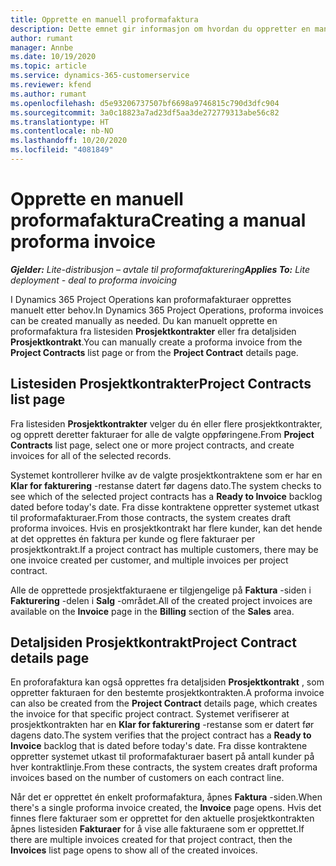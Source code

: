 ```yaml
---
title: Opprette en manuell proformafaktura
description: Dette emnet gir informasjon om hvordan du oppretter en manuell proformafaktura i Project Operations.
author: rumant
manager: Annbe
ms.date: 10/19/2020
ms.topic: article
ms.service: dynamics-365-customerservice
ms.reviewer: kfend
ms.author: rumant
ms.openlocfilehash: d5e93206737507bf6698a9746815c790d3dfc904
ms.sourcegitcommit: 3a0c18823a7ad23df5aa3de272779313abe56c82
ms.translationtype: HT
ms.contentlocale: nb-NO
ms.lasthandoff: 10/20/2020
ms.locfileid: "4081849"
---
```

# <a name="creating-a-manual-proforma-invoice"></a><span data-ttu-id="be99d-103">Opprette en manuell proformafaktura</span><span class="sxs-lookup"><span data-stu-id="be99d-103">Creating a manual proforma invoice</span></span>

<span data-ttu-id="be99d-104">_**Gjelder:** Lite-distribusjon – avtale til proformafakturering_</span><span class="sxs-lookup"><span data-stu-id="be99d-104">_**Applies To:** Lite deployment - deal to proforma invoicing_</span></span>

<span data-ttu-id="be99d-105">I Dynamics 365 Project Operations kan proformafakturaer opprettes manuelt etter behov.</span><span class="sxs-lookup"><span data-stu-id="be99d-105">In Dynamics 365 Project Operations, proforma invoices can be created manually as needed.</span></span> <span data-ttu-id="be99d-106">Du kan manuelt opprette en proformafaktura fra listesiden **Prosjektkontrakter** eller fra detaljsiden **Prosjektkontrakt**.</span><span class="sxs-lookup"><span data-stu-id="be99d-106">You can manually create a proforma invoice from the **Project Contracts** list page or from the **Project Contract** details page.</span></span>

##  <a name="project-contracts-list-page"></a><span data-ttu-id="be99d-107">Listesiden Prosjektkontrakter</span><span class="sxs-lookup"><span data-stu-id="be99d-107">Project Contracts list page</span></span>

<span data-ttu-id="be99d-108">Fra listesiden **Prosjektkontrakter** velger du én eller flere prosjektkontrakter, og opprett deretter fakturaer for alle de valgte oppføringene.</span><span class="sxs-lookup"><span data-stu-id="be99d-108">From **Project Contracts** list page, select one or more project contracts, and create invoices for all of the selected records.</span></span>

<span data-ttu-id="be99d-109">Systemet kontrollerer hvilke av de valgte prosjektkontraktene som er har en **Klar for fakturering** -restanse datert før dagens dato.</span><span class="sxs-lookup"><span data-stu-id="be99d-109">The system checks to see which of the selected project contracts has a **Ready to Invoice** backlog  dated before today's date.</span></span> <span data-ttu-id="be99d-110">Fra disse kontraktene oppretter systemet utkast til proformafakturaer.</span><span class="sxs-lookup"><span data-stu-id="be99d-110">From those contracts, the system creates draft proforma invoices.</span></span> <span data-ttu-id="be99d-111">Hvis en prosjektkontrakt har flere kunder, kan det hende at det opprettes én faktura per kunde og flere fakturaer per prosjektkontrakt.</span><span class="sxs-lookup"><span data-stu-id="be99d-111">If a project contract has multiple customers, there may be one invoice created per customer, and multiple invoices per project contract.</span></span>

<span data-ttu-id="be99d-112">Alle de opprettede prosjektfakturaene er tilgjengelige på **Faktura** -siden i **Fakturering** -delen i **Salg** -området.</span><span class="sxs-lookup"><span data-stu-id="be99d-112">All of the created project invoices are available on the **Invoice** page in the **Billing** section of the **Sales** area.</span></span>

## <a name="project-contract-details-page"></a><span data-ttu-id="be99d-113">Detaljsiden Prosjektkontrakt</span><span class="sxs-lookup"><span data-stu-id="be99d-113">Project Contract details page</span></span>

<span data-ttu-id="be99d-114">En proforafaktura kan også opprettes fra detaljsiden **Prosjektkontrakt** , som oppretter fakturaen for den bestemte prosjektkontrakten.</span><span class="sxs-lookup"><span data-stu-id="be99d-114">A proforma invoice can also be created from the **Project Contract** details page, which creates the invoice for that specific project contract.</span></span> <span data-ttu-id="be99d-115">Systemet verifiserer at prosjektkontrakten har en **Klar for fakturering** -restanse som er datert før dagens dato.</span><span class="sxs-lookup"><span data-stu-id="be99d-115">The system verifies that the project contract has a **Ready to Invoice** backlog that is dated before today's date.</span></span> <span data-ttu-id="be99d-116">Fra disse kontraktene oppretter systemet utkast til proformafakturaer basert på antall kunder på hver kontraktlinje.</span><span class="sxs-lookup"><span data-stu-id="be99d-116">From these contracts, the system creates draft proforma invoices based on the number of customers on each contract line.</span></span>

<span data-ttu-id="be99d-117">Når det er opprettet én enkelt proformafaktura, åpnes **Faktura** -siden.</span><span class="sxs-lookup"><span data-stu-id="be99d-117">When there's a single proforma invoice created, the **Invoice** page opens.</span></span> <span data-ttu-id="be99d-118">Hvis det finnes flere fakturaer som er opprettet for den aktuelle prosjektkontrakten åpnes listesiden **Fakturaer** for å vise alle fakturaene som er opprettet.</span><span class="sxs-lookup"><span data-stu-id="be99d-118">If there are multiple invoices created for that project contract, then the **Invoices** list page opens to show all of the created invoices.</span></span>
